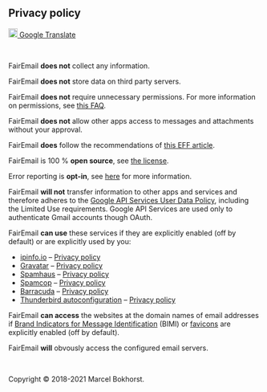 ## Privacy policy

[<img src="https://upload.wikimedia.org/wikipedia/commons/thumb/d/d7/Google_Translate_logo.svg/240px-Google_Translate_logo.svg.png" width="18" height="18" /> Google Translate](https://translate.google.com/translate?hl=&sl=en&u=https%3A%2F%2Fgithub.com%2FM66B%2FFairEmail%2Fblob%2Fmaster%2FPRIVACY.md)

<br />

FairEmail **does not** collect any information.

FairEmail **does not** store data on third party servers.

FairEmail **does not** require unnecessary permissions.
For more information on permissions, see [this FAQ](https://github.com/M66B/FairEmail/blob/master/FAQ.md#user-content-faq1).

FairEmail **does not** allow other apps access to messages and attachments without your approval.

FairEmail **does** follow the recommendations of [this EFF article](https://www.eff.org/deeplinks/2019/01/stop-tracking-my-emails).

FairEmail is 100 % **open source**, see [the license](https://github.com/M66B/FairEmail/blob/master/LICENSE).

Error reporting is **opt-in**, see [here](https://github.com/M66B/FairEmail/blob/master/FAQ.md#user-content-faq104) for more information.

FairEmail **will not** transfer information to other apps and services
and therefore adheres to the [Google API Services User Data Policy](https://developers.google.com/terms/api-services-user-data-policy#additional_requirements_for_specific_api_scopes),
including the Limited Use requirements.
Google API Services are used only to authenticate Gmail accounts though OAuth.

FairEmail **can use** these services if they are explicitly enabled (off by default) or are explicitly used by you:

* [ipinfo.io](https://ipinfo.io/) &#8211; [Privacy policy](https://ipinfo.io/privacy-policy)
* [Gravatar](https://gravatar.com/) &#8211; [Privacy policy](https://automattic.com/privacy/)
* [Spamhaus](https://www.spamhaus.org/) &#8211; [Privacy policy](https://www.spamhaus.org/organization/privacy/)
* [Spamcop](https://www.spamcop.net/) &#8211; [Privacy policy](https://www.spamcop.net/fom-serve/cache/168.html)
* [Barracuda](https://www.barracudacentral.org/rbl/how-to-use) &#8211; [Privacy policy](https://www.barracuda.com/company/legal/trust-center/data-privacy/privacy-policy)
* [Thunderbird autoconfiguration](https://developer.mozilla.org/docs/Mozilla/Thunderbird/Autoconfiguration) &#8211; [Privacy policy](https://www.mozilla.org/privacy/)

FairEmail **can access** the websites at the domain names of email addresses
if [Brand Indicators for Message Identification](https://en.wikipedia.org/wiki/Brand_Indicators_for_Message_Identification) (BIMI)
or [favicons](https://en.wikipedia.org/wiki/Favicon)
are explicitly enabled (off by default).

FairEmail **will** obvously access the configured email servers.

<br />

Copyright &copy; 2018-2021 Marcel Bokhorst.
